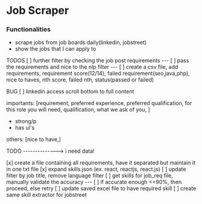 # Job Scraper

### Functionalities

- scrape jobs from job boards daily(linkedin, jobstreet)
- show the jobs that I can apply to

TODOS
[ ] further filter by checking the job post requirements
--- [ ] pass the requirements and nice to the nlp filter
--- [ ] create a csv file, add requirements, requirement score(12/14), failed requirement(seo,java,php), nice to haves, nth score, failed nth, status(passed or failed)

BUG
[ ] linkedin access scroll bottom to full content

importants: [requirement, preferred experience, preferred qualification, for this role you will need, qualification, what we ask of you, ]

- strong/p
- has ul's

others: [nice to have,]

TODO --------------> i need data!

[x] create a file containing all requirements, have it separated but maintain it in one txt file
[x] expand skills.json (ex. react, reactjs, react.js)
[ ] update filter by job title, remove language filter
[ ] get skills for job_req file, manually validate the accuracy
--- [ ] if accurate enough <=90%, then proceed, else retry
[ ] update saved excel file to have required skill
[ ] create same skill extractor for jobstreet
